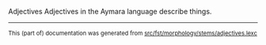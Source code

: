 Adjectives
Adjectives in the Aymara language describe things.

* * *

<small>This (part of) documentation was generated from [src/fst/morphology/stems/adjectives.lexc](https://github.com/giellalt/lang-aym/blob/main/src/fst/morphology/stems/adjectives.lexc)</small>
